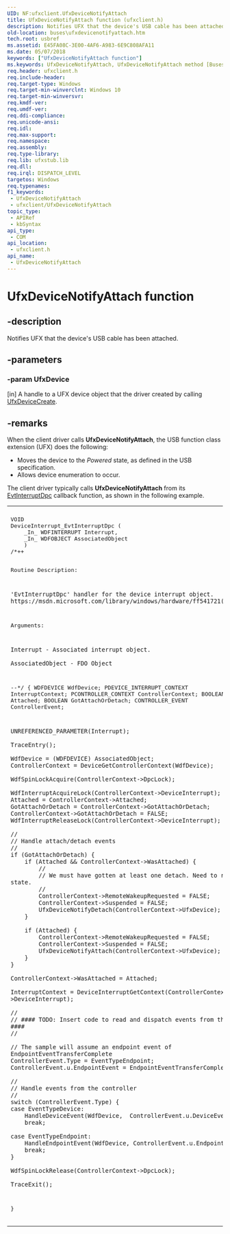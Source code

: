 ```yaml
---
UID: NF:ufxclient.UfxDeviceNotifyAttach
title: UfxDeviceNotifyAttach function (ufxclient.h)
description: Notifies UFX that the device's USB cable has been attached.
old-location: buses\ufxdevicenotifyattach.htm
tech.root: usbref
ms.assetid: E45FA08C-3E00-4AF6-A983-6E9C808AFA11
ms.date: 05/07/2018
keywords: ["UfxDeviceNotifyAttach function"]
ms.keywords: UfxDeviceNotifyAttach, UfxDeviceNotifyAttach method [Buses], buses.ufxdevicenotifyattach, ufxclient/UfxDeviceNotifyAttach
req.header: ufxclient.h
req.include-header: 
req.target-type: Windows
req.target-min-winverclnt: Windows 10
req.target-min-winversvr: 
req.kmdf-ver: 
req.umdf-ver: 
req.ddi-compliance: 
req.unicode-ansi: 
req.idl: 
req.max-support: 
req.namespace: 
req.assembly: 
req.type-library: 
req.lib: ufxstub.lib
req.dll: 
req.irql: DISPATCH_LEVEL
targetos: Windows
req.typenames: 
f1_keywords:
 - UfxDeviceNotifyAttach
 - ufxclient/UfxDeviceNotifyAttach
topic_type:
 - APIRef
 - kbSyntax
api_type:
 - COM
api_location:
 - ufxclient.h
api_name:
 - UfxDeviceNotifyAttach
---
```


# UfxDeviceNotifyAttach function


## -description

Notifies UFX that the device's  USB cable has been attached.

## -parameters

### -param UfxDevice 

[in]
A handle to a UFX device object that the driver created by calling <a href="https://docs.microsoft.com/windows-hardware/drivers/ddi/ufxclient/nf-ufxclient-ufxdevicecreate">UfxDeviceCreate</a>.

## -remarks

When the client driver calls <b>UfxDeviceNotifyAttach</b>, the USB function class extension (UFX) does the following:

<ul>
<li>Moves the device to the <i>Powered</i> state, as defined in the USB specification.</li>
<li>Allows device enumeration to occur.</li>
</ul>
The client driver typically calls <b>UfxDeviceNotifyAttach</b> from its <a href="https://docs.microsoft.com/windows-hardware/drivers/ddi/wdfinterrupt/nc-wdfinterrupt-evt_wdf_interrupt_dpc">EvtInterruptDpc</a> callback function, as shown in the following example.

<div class="code"><span codelanguage=""><table>
<tr>
<th></th>
</tr>
<tr>
<td>
<pre>VOID 
DeviceInterrupt_EvtInterruptDpc (
    _In_ WDFINTERRUPT Interrupt,
    _In_ WDFOBJECT AssociatedObject
    )
/*++

Routine Description:

    'EvtInterruptDpc' handler for the device interrupt object.
    https://msdn.microsoft.com/library/windows/hardware/ff541721(v=vs.85).aspx

Arguments:

    Interrupt - Associated interrupt object.

    AssociatedObject - FDO Object

--*/
{
    WDFDEVICE WdfDevice;
    PDEVICE_INTERRUPT_CONTEXT InterruptContext;
    PCONTROLLER_CONTEXT ControllerContext;
    BOOLEAN Attached;
    BOOLEAN GotAttachOrDetach;
    CONTROLLER_EVENT ControllerEvent;

    UNREFERENCED_PARAMETER(Interrupt);

    TraceEntry();

    WdfDevice = (WDFDEVICE) AssociatedObject;
    ControllerContext = DeviceGetControllerContext(WdfDevice);

    WdfSpinLockAcquire(ControllerContext->DpcLock);

    WdfInterruptAcquireLock(ControllerContext->DeviceInterrupt);
    Attached = ControllerContext->Attached;
    GotAttachOrDetach = ControllerContext->GotAttachOrDetach;
    ControllerContext->GotAttachOrDetach = FALSE;
    WdfInterruptReleaseLock(ControllerContext->DeviceInterrupt);

    //
    // Handle attach/detach events
    //
    if (GotAttachOrDetach) {
        if (Attached && ControllerContext->WasAttached) {
            //
            // We must have gotten at least one detach. Need to reset the state.
            //        
            ControllerContext->RemoteWakeupRequested = FALSE;
            ControllerContext->Suspended = FALSE;
            UfxDeviceNotifyDetach(ControllerContext->UfxDevice);
        }

        if (Attached) {
            ControllerContext->RemoteWakeupRequested = FALSE;
            ControllerContext->Suspended = FALSE;
            UfxDeviceNotifyAttach(ControllerContext->UfxDevice);
        }
    }

    ControllerContext->WasAttached = Attached;

    InterruptContext = DeviceInterruptGetContext(ControllerContext->DeviceInterrupt);

    //
    // #### TODO: Insert code to read and dispatch events from the controller ####
    // 

    // The sample will assume an endpoint event of EndpointEventTransferComplete
    ControllerEvent.Type = EventTypeEndpoint;
    ControllerEvent.u.EndpointEvent = EndpointEventTransferComplete;
    
    //
    // Handle events from the controller
    //
    switch (ControllerEvent.Type) {
    case EventTypeDevice:
        HandleDeviceEvent(WdfDevice,  ControllerEvent.u.DeviceEvent);
        break;

    case EventTypeEndpoint:
        HandleEndpointEvent(WdfDevice, ControllerEvent.u.EndpointEvent);
        break;
    }

    WdfSpinLockRelease(ControllerContext->DpcLock);

    TraceExit();
}</pre>
</td>
</tr>
</table></span></div>

